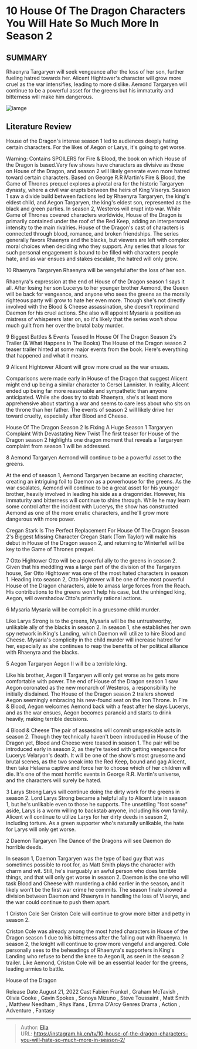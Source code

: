 # 10 House Of The Dragon Characters You Will Hate So Much More In Season 2


## SUMMARY 


 Rhaenyra Targaryen will seek vengeance after the loss of her son, further fueling hatred towards her. 
 Alicent Hightower&#39;s character will grow more cruel as the war intensifies, leading to more dislike. 
 Aemond Targaryen will continue to be a powerful asset for the greens but his immaturity and bitterness will make him dangerous. 

![iamge](https://static1.srcdn.com/wordpress/wp-content/uploads/2023/12/house-dragon-season-2-characters-dislike-more.jpg)

## Literature Review
House of the Dragon&#39;s intense season 1 led to audiences deeply hating certain characters. For the likes of Aegon or Larys, it&#39;s going to get worse.




Warning: Contains SPOILERS for Fire &amp; Blood, the book on which House of the Dragon is based.Very few shows have characters as divisive as those on House of the Dragon, and season 2 will likely generate even more hatred toward certain characters. Based on George R.R Martin&#39;s Fire &amp; Blood, the Game of Thrones prequel explores a pivotal era for the historic Targaryen dynasty, where a civil war erupts between the heirs of King Viserys. Season 1 saw a divide build between factions led by Rhaenyra Targaryen, the king&#39;s eldest child, and Aegon Targaryen, the king&#39;s eldest son, represented as the black and green parties. In season 2, Westeros will erupt into war.
While Game of Thrones covered characters worldwide, House of the Dragon is primarily contained under the roof of the Red Keep, adding an interpersonal intensity to the main rivalries. House of the Dragon&#39;s cast of characters is connected through blood, romance, and broken friendships. The series generally favors Rhaenyra and the blacks, but viewers are left with complex moral choices when deciding who they support. Any series that allows for such personal engagement is bound to be filled with characters people hate, and as war ensues and stakes escalate, the hatred will only grow.









 








 10  Rhaenyra Targaryen 
Rhaenyra will be vengeful after the loss of her son.


 







Rhaenyra&#39;s expression at the end of House of the Dragon season 1 says it all. After losing her son Lucerys to her younger brother Aemond, the Queen will be back for vengeance, and anyone who sees the greens as the morally righteous party will grow to hate her even more. Though she&#39;s not directly involved with the Blood &amp; Cheese assassination, she doesn&#39;t reprimand Daemon for his cruel actions. She also will appoint Mysaria a position as mistress of whisperers later on, so it&#39;s likely that the series won&#39;t show much guilt from her over the brutal baby murder.
            
 
 9 Biggest Battles &amp; Events Teased In House Of The Dragon Season 2’s Trailer (&amp; What Happens In The Books) 
The House of the Dragon season 2 teaser trailer hinted at some major events from the book. Here&#39;s everything that happened and what it means.









 9  Alicent Hightower 
Alicent will grow more cruel as the war ensues.
        

Comparisons were made early in House of the Dragon that suggest Alicent might end up being a similar character to Cersei Lannister. In reality, Alicent ended up being far more reasonable and sympathetic than anyone anticipated. While she does try to stab Rhaenyra, she&#39;s at least more apprehensive about starting a war and seems to care less about who sits on the throne than her father. The events of season 2 will likely drive her toward cruelty, especially after Blood and Cheese.
            
 
 House Of The Dragon Season 2 Is Fixing A Huge Season 1 Targaryen Complaint With Devastating New Twist 
The first teaser for House of the Dragon season 2 highlights one dragon moment that reveals a Targaryen complaint from season 1 will be addressed.









 8  Aemond Targaryen 
Aemond will continue to be a powerful asset to the greens.
        

At the end of season 1, Aemond Targaryen became an exciting character, creating an intriguing foil to Daemon as a powerhouse for the greens. As the war escalates, Aemond will continue to be a great asset for his younger brother, heavily involved in leading his side as a dragonrider. However, his immaturity and bitterness will continue to shine through. While he may learn some control after the incident with Lucerys, the show has constructed Aemond as one of the more erratic characters, and he&#39;ll grow more dangerous with more power.
            
 
 Cregan Stark Is The Perfect Replacement For House Of The Dragon Season 2&#39;s Biggest Missing Character 
Cregan Stark (Tom Taylor) will make his debut in House of the Dragon season 2, and returning to Winterfell will be key to the Game of Thrones prequel.









 7  Otto Hightower 
Otto will be a powerful ally to the greens in season 2. Given that his meddling was a large part of the division of the Targaryen house, Ser Otto Hightower was one of the most hated characters in season 1. Heading into season 2, Otto Hightower will be one of the most powerful House of the Dragon characters, able to amass large forces from the Reach. His contributions to the greens won&#39;t help his case, but the unhinged king, Aegon, will overshadow Otto&#39;s primarily rational actions.





 6  Mysaria 
Mysaria will be complicit in a gruesome child murder.
        

Like Larys Strong is to the greens, Mysaria will be the untrustworthy, unlikable ally of the blacks in season 2. In season 1, she establishes her own spy network in King&#39;s Landing, which Daemon will utilize to hire Blood and Cheese. Mysaria&#39;s complicity in the child murder will increase hatred for her, especially as she continues to reap the benefits of her political alliance with Rhaenyra and the blacks.





 5  Aegon Targaryen 
Aegon II will be a terrible king.
        

Like his brother, Aegon II Targaryen will only get worse as he gets more comfortable with power. The end of House of the Dragon season 1 saw Aegon coronated as the new monarch of Westeros, a responsibility he initially disdained. The House of the Dragon season 2 trailers showed Aegon seemingly embracing his new-found seat on the Iron Throne. In Fire &amp; Blood, Aegon welcomes Aemond back with a feast after he slays Lucerys, and as the war ensues, Aegon becomes paranoid and starts to drink heavily, making terrible decisions.





 4  Blood &amp; Cheese 
The pair of assassins will commit unspeakable acts in season 2. Though they technically haven&#39;t been introduced in House of the Dragon yet, Blood and Cheese were teased in season 1. The pair will be introduced early in season 2, as they&#39;re tasked with getting vengeance for Lucerys Velaryon&#39;s death. It will be one of the show&#39;s most gruesome and brutal scenes, as the two sneak into the Red Keep, bound and gag Alicent, then take Helaena captive and force her to choose which of her children will die. It&#39;s one of the most horrific events in George R.R. Martin&#39;s universe, and the characters will surely be hated.





 3  Larys Strong 
Larys will continue doing the dirty work for the greens in season 2. Lord Larys Strong became a helpful ally to Alicent late in season 1, but he&#39;s unlikable even to those he supports. The unsettling &#34;foot scene&#34; aside, Larys is a worm willing to backstab anyone, including his own family. Alicent will continue to utilize Larys for her dirty deeds in season 2, including torture. As a green supporter who&#39;s naturally unlikable, the hate for Larys will only get worse.





 2  Daemon Targaryen 
The Dance of the Dragons will see Daemon do horrible deeds.


 







In season 1, Daemon Targaryen was the type of bad guy that was sometimes possible to root for, as Matt Smith plays the character with charm and wit. Still, he&#39;s inarguably an awful person who does terrible things, and that will only get worse in season 2. Daemon is the one who will task Blood and Cheese with murdering a child earlier in the season, and it likely won&#39;t be the first war crime he commits. The season finale showed a division between Daemon and Rhaenyra in handling the loss of Viserys, and the war could continue to push them apart.





 1  Criston Cole 
Ser Criston Cole will continue to grow more bitter and petty in season 2.


 







Criston Cole was already among the most hated characters in House of the Dragon season 1 due to his bitterness after the falling out with Rhaenyra. In season 2, the knight will continue to grow more vengeful and angered. Cole personally sees to the beheadings of Rhaenyra&#39;s supporters in King&#39;s Landing who refuse to bend the knee to Aegon II, as seen in the season 2 trailer. Like Aemond, Criston Cole will be an essential leader for the greens, leading armies to battle.
        


  House of the Dragon 

 Release Date   August 21, 2022    Cast   Fabien Frankel , Graham McTavish , Olivia Cooke , Gavin Spokes , Sonoya Mizuno , Steve Toussaint , Matt Smith , Matthew Needham , Rhys Ifans , Emma D&#39;Arcy    Genres   Drama , Action , Adventure , Fantasy    





---

> Author: [Ella](https://instagram.hk.cn/)  
> URL: https://instagram.hk.cn/tv/10-house-of-the-dragon-characters-you-will-hate-so-much-more-in-season-2/  

